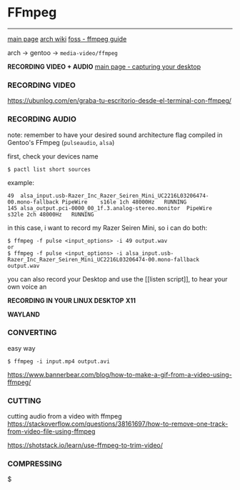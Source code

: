
# FFmpeg
---
[main page](https://ffmpeg.org/)
[arch wiki](https://wiki.archlinux.org/title/FFmpeg)
[foss - ffmpeg guide](https://itsfoss.com/ffmpeg/)

arch ->
gentoo -> `media-video/ffmpeg`

__RECORDING VIDEO + AUDIO__
[main page - capturing your desktop](https://trac.ffmpeg.org/wiki/Capture/Desktop)

### __RECORDING VIDEO__
https://ubunlog.com/en/graba-tu-escritorio-desde-el-terminal-con-ffmpeg/

### __RECORDING AUDIO__
note: remember to have your desired sound architecture flag compiled in Gentoo's FFmpeg (`pulseaudio`, `alsa`)

first, check your devices name
```
$ pactl list short sources
```

example:
```
49	alsa_input.usb-Razer_Inc_Razer_Seiren_Mini_UC2216L03206474-00.mono-fallback	PipeWire	s16le 1ch 48000Hz	RUNNING
145	alsa_output.pci-0000_00_1f.3.analog-stereo.monitor	PipeWire	s32le 2ch 48000Hz	RUNNING
```

in this case, i want to record my Razer Seiren Mini, so i can do both:
```
$ ffmpeg -f pulse <input_options> -i 49 output.wav
or
$ ffmpeg -f pulse <input_options> -i alsa_input.usb-Razer_Inc_Razer_Seiren_Mini_UC2216L03206474-00.mono-fallback output.wav
```


you can also record your Desktop and use the [[listen script]], to hear your own voice an

__RECORDING IN YOUR LINUX DESKTOP__
__X11__

__WAYLAND__



### __CONVERTING__
easy way
```
$ ffmpeg -i input.mp4 output.avi
```

https://www.bannerbear.com/blog/how-to-make-a-gif-from-a-video-using-ffmpeg/

### __CUTTING__
cutting audio from a video with ffmpeg
https://stackoverflow.com/questions/38161697/how-to-remove-one-track-from-video-file-using-ffmpeg

https://shotstack.io/learn/use-ffmpeg-to-trim-video/

### __COMPRESSING__
$ 
